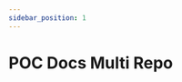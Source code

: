 ```yaml
---
sidebar_position: 1
---
```


# POC Docs Multi Repo

```java file=../demo-guide-doc/src/main/java/br/com/cardoso/controller/PersonController.java
```